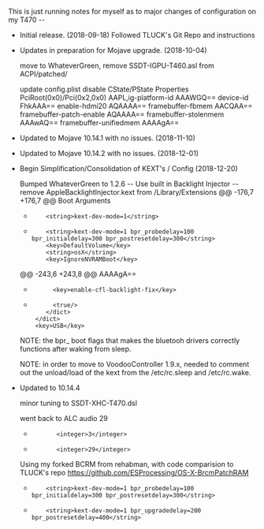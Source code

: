 This is just running notes for myself as to major changes of configuration
on my T470 --

* Initial release. (2018-09-18)
  Followed TLUCK's Git Repo and instructions

* Updates in preparation for Mojave upgrade. (2018-10-04)

  move to WhateverGreen, 
   remove SSDT-IGPU-T460.asl from ACPI/patched/

   update config.plist
     disable CState/PState
     <key>Properties</key>
       <dict>
            <key>PciRoot(0x0)/Pci(0x2,0x0)</key>
            <dict>
               <key>AAPL,ig-platform-id</key>
               <data>
                  AAAWGQ==
               </data>
               <key>device-id</key>
               <data>
                  FhkAAA==
               </data>
               <key>enable-hdmi20</key>
               <data>
                  AQAAAA==
               </data>
               <key>framebuffer-fbmem</key>
               <data>
                  AACQAA==
               </data>
               <key>framebuffer-patch-enable</key>
               <data>
                  AQAAAA==
               </data>
               <key>framebuffer-stolenmem</key>
               <data>
                  AAAwAQ==
               </data>
               <key>framebuffer-unifiedmem</key>
               <data>
                  AAAAgA==
               </data>
            </dict>
         </dict>

* Updated to Mojave 10.14.1 with no issues. (2018-11-10)
* Updated to Mojave 10.14.2 with no issues. (2018-12-01)


* Begin Simplification/Consolidation of KEXT's / Config (2018-12-20)

   Bumped WhateverGreen to 1.2.6 -- Use built in Backlight Injector --
   remove AppleBacklightInjector.kext from /Library/Extensions
   @@ -176,7 +176,7 @@
       <key>Boot</key>
       <dict>
          <key>Arguments</key>
   -         <string>kext-dev-mode=1</string>
   +         <string>kext-dev-mode=1 bpr_probedelay=100 bpr_initialdelay=300 bpr_postresetdelay=300</string>
             <key>DefaultVolume</key>
             <string>osX</string>
             <key>IgnoreNVRAMBoot</key>
   @@ -243,6 +243,8 @@
                <data>
                   AAAAgA==
                </data>
   +	       <key>enable-cfl-backlight-fix</key>
   +	       <true/>
             </dict>
          </dict>
          <key>USB</key>

   NOTE: the bpr_ boot flags that makes the bluetooh drivers correctly
   functions after waking from sleep.

   NOTE: in order to move to VoodooController 1.9.x, needed to comment out the
   unload/load of the kext from the /etc/rc.sleep and /etc/rc.wake.

* Updated to 10.14.4

	minor tuning to SSDT-XHC-T470.dsl

	went back to ALC audio 29
	-            <integer>3</integer>
	+            <integer>29</integer>

	Using my forked BCRM from rehabman, with code comparision to TLUCK's repo
	https://github.com/ESProcessing/OS-X-BrcmPatchRAM
	-         <string>kext-dev-mode=1 bpr_probedelay=100 bpr_initialdelay=300 bpr_postresetdelay=300</string>
	+         <string>kext-dev-mode=1 bpr_upgradedelay=200 bpr_postresetdelay=400</string>
